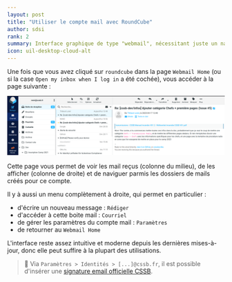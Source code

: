 ```yaml
---
layout: post
title: "Utiliser le compte mail avec RoundCube"
author: sdsi
rank: 2
summary: Interface graphique de type "webmail", nécessitant juste un navigateur internet
icon: uil-desktop-cloud-alt
---
```


Une fois que vous avez cliqué sur `roundcube` dans la page `Webmail Home` (ou si la case `Open my inbox when I log in` a été cochée), vous accéder à la page suivante :

<img src="../../assets/admin/mail/roundcube.png" class="center width-90">

Cette page vous permet de voir les mail reçus (colonne du milieu), de les afficher (colonne de droite) et de naviguer parmis les dossiers de mails créés pour ce compte.

Il y à aussi un menu complètement à droite, qui permet en particulier :

- d'écrire un nouveau message : `Rédiger`
- d'accéder à cette boite mail : `Courriel`
- de gérer les paramètres du compte mail : `Paramètres`
- de retourner au `Webmail Home`

L'interface reste assez intuitive et moderne depuis les dernières mises-à-jour, donc elle peut suffire à la plupart des utilisations.

> :mega: Via `Paramètres > Identités > [...]@cssb.fr`, il est possible d'insérer une [signature email officielle CSSB](./signature.md). 











